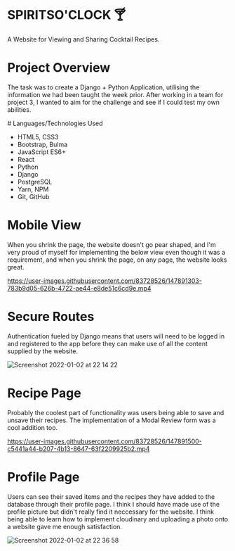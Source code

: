 # SPIRITSO'CLOCK :cocktail:

A Website for Viewing and Sharing Cocktail Recipes. 

# Project Overview

The task was to create a Django + Python Application, utilising the information we had been taught the week prior. After working in a team for project 3, I wanted to aim for the challenge and see if I could test my own abilities.

# Languages/Technologies Used

* HTML5, CSS3
* Bootstrap, Bulma
* JavaScript ES6+
* React
* Python
* Django
* PostgreSQL
* Yarn, NPM
* Git, GitHub

# Mobile View

When you shrink the page, the website doesn't go pear shaped, and  I'm very proud of myself for implementing the below view even though it was a requirement, and when you shrink the page, on any page, the website looks great. 

https://user-images.githubusercontent.com/83728526/147891303-783b9d05-626b-4722-ae44-e8de51c6cd9e.mp4

# Secure Routes

Authentication fueled by Django means that users will need to be logged in and registered to the app before they can make use of all the content supplied by the website. 

![Screenshot 2022-01-02 at 22 14 22](https://user-images.githubusercontent.com/83728526/147890820-b7d884c6-2e5a-4f35-9fc0-95b065abe685.png)

# Recipe Page 

Probably the coolest part of functionality was users being able to save and unsave their recipes. The implementation of a Modal Review form was a cool addition too. 

https://user-images.githubusercontent.com/83728526/147891500-c5441a44-b207-4b13-8647-63f2209925b2.mp4


# Profile Page 

Users can see their saved items and the recipes they have added to the database through their profile page. I think I should have made use of the profile picture but didn't really find it neccessary for the website. I think being able to learn how to implement cloudinary and uploading a photo onto a website gave me enough satisfaction. 

![Screenshot 2022-01-02 at 22 36 58](https://user-images.githubusercontent.com/83728526/147891225-773b0c08-21ba-4391-a59f-d94371140512.png)


